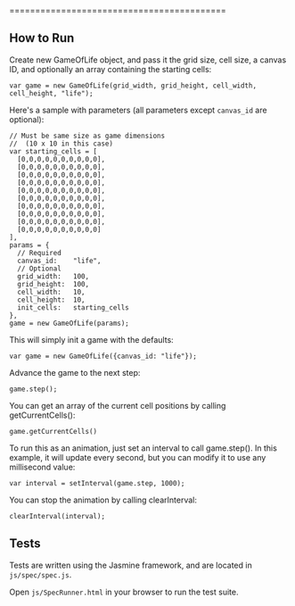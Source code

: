 <!--Conway's Game of Life in Javascript/Canvas-->
==========================================

How to Run
----------

Create new GameOfLife object, and pass it the grid size, cell size, 
a canvas ID, and optionally an array containing the starting cells:

    var game = new GameOfLife(grid_width, grid_height, cell_width, cell_height, "life");

Here's a sample with parameters (all parameters except `canvas_id` are optional):

    // Must be same size as game dimensions 
    //  (10 x 10 in this case)
    var starting_cells = [
      [0,0,0,0,0,0,0,0,0,0],
      [0,0,0,0,0,0,0,0,0,0],
      [0,0,0,0,0,0,0,0,0,0],
      [0,0,0,0,0,0,0,0,0,0],
      [0,0,0,0,0,0,0,0,0,0],
      [0,0,0,0,0,0,0,0,0,0],
      [0,0,0,0,0,0,0,0,0,0],
      [0,0,0,0,0,0,0,0,0,0],
      [0,0,0,0,0,0,0,0,0,0],
      [0,0,0,0,0,0,0,0,0,0]
    ],
    params = {
      // Required
      canvas_id:    "life",
      // Optional
      grid_width:   100,
      grid_height:  100,
      cell_width:   10,
      cell_height:  10,
      init_cells:   starting_cells
    },
    game = new GameOfLife(params);

This will simply init a game with the defaults:

    var game = new GameOfLife({canvas_id: "life"});

Advance the game to the next step:

    game.step();

You can get an array of the current cell positions by calling getCurrentCells():

    game.getCurrentCells()

To run this as an animation, just set an interval to call game.step(). In this
example, it will update every second, but you can modify it to use any millisecond value:

    var interval = setInterval(game.step, 1000);

You can stop the animation by calling clearInterval:

    clearInterval(interval);


Tests
-----

Tests are written using the Jasmine framework, and are located in `js/spec/spec.js`.

Open `js/SpecRunner.html` in your browser to run the test suite.
